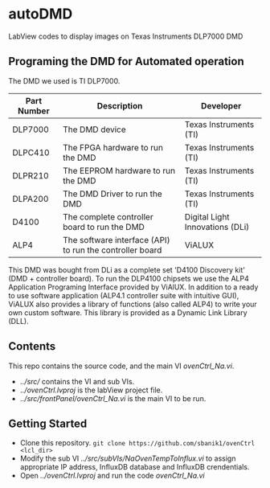 # autoDMD
 LabView codes to display images on Texas Instruments DLP7000 DMD
 
 ## Programing the DMD for Automated operation
The DMD we used is TI DLP7000.

|Part Number | Description | Developer |
| --- | --- | --- |
|DLP7000 | The DMD device | Texas Instruments (TI) |
|DLPC410 | The FPGA hardware to run the DMD | Texas Instruments (TI) |
|DLPR210 | The EEPROM hardware to run the DMD | Texas Instruments (TI) |
|DLPA200 | The DMD Driver to run the DMD | Texas Instruments (TI) |
|D4100 | The complete controller board to run the DMD | Digital Light Innovations (DLi) | 
|ALP4 | The software interface (API) to run the controller board | ViALUX | 

This DMD was bought from DLi as a complete set 'D4100 Discovery kit' (DMD + controller board). To run the DLP4100 chipsets we use the ALP4 Application Programing Interface provided by ViAlUX. In addition to a ready to use software application (ALP4.1 controller suite with intuitive GUI), ViALUX also provides a library of functions (also called ALP4) to write your own custom software. This library is provided as a Dynamic Link Library (DLL).

## Contents
This repo contains the source code, and the main VI *ovenCtrl_Na.vi*.
- *../src/* contains the VI and sub VIs.
- *../ovenCtrl.lvproj* is the labView project file.
- *../src/frontPanel/ovenCtrl_Na.vi* is the main VI to be run.

## Getting Started
- Clone this repository. 
```git clone https://github.com/sbanik1/ovenCtrl <lcl_dir>```
- Modify the sub VI *../src/subVIs/NaOvenTempToInflux.vi* to assign appropriate IP address, InfluxDB database and InfluxDB crendentials. 
- Open *../ovenCtrl.lvproj* and run the code *ovenCtrl_Na.vi*
